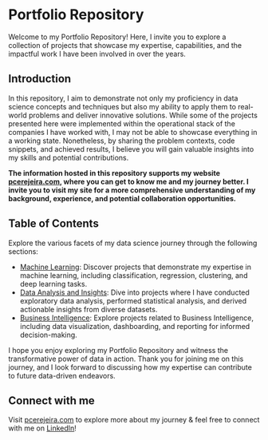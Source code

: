 # Portfolio Repository

Welcome to my Portfolio Repository! Here, I invite you to explore a collection of projects that showcase my expertise, capabilities, and the impactful work I have been involved in over the years.

## Introduction

In this repository, I aim to demonstrate not only my proficiency in data science concepts and techniques but also my ability to apply them to real-world problems and deliver innovative solutions. While some of the projects presented here were implemented within the operational stack of the companies I have worked with, I may not be able to showcase everything in a working state. Nonetheless, by sharing the problem contexts, code snippets, and achieved results, I believe you will gain valuable insights into my skills and potential contributions.

**The information hosted in this repository supports my website [pcerejeira.com](https://pcerejeira.com), where you can get to know me and my journey better. I invite you to visit my site for a more comprehensive understanding of my background, experience, and potential collaboration opportunities.**

## Table of Contents

Explore the various facets of my data science journey through the following sections:

- [Machine Learning](./machine-learning): Discover projects that demonstrate my expertise in machine learning, including classification, regression, clustering, and deep learning tasks.
- [Data Analysis and Insights](./data-analysis): Dive into projects where I have conducted exploratory data analysis, performed statistical analysis, and derived actionable insights from diverse datasets.
- [Business Intelligence](./business-intelligence): Explore projects related to Business Intelligence, including data visualization, dashboarding, and reporting for informed decision-making.

I hope you enjoy exploring my Portfolio Repository and witness the transformative power of data in action. Thank you for joining me on this journey, and I look forward to discussing how my expertise can contribute to future data-driven endeavors.

## Connect with me

Visit [pcerejeira.com](https://pcerejeira.com) to explore more about my journey & feel free to connect with me on [LinkedIn](https://www.linkedin.com/in/pedrocerejeira/)!

